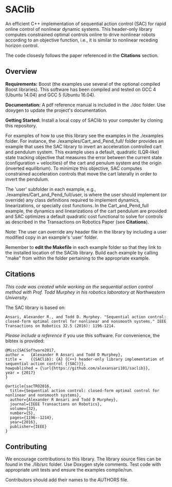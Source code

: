 # SAClib

An efficient C++ implementation of sequential action control (SAC) for rapid online control of nonlinear dynamic systems.  This header-only library computes constrained optimal controls online to drive nonlinear robots according to an objective function, i.e., it is similar to nonlinear receding horizon control.  

The code closesly follows the paper referenced in the **Citations** section.

## Overview

**Requirements:** Boost (the examples use several of the optional compiled Boost libraries).  This software has been compiled and tested on GCC 4 (Ubuntu 14.04) and GCC 5 (Ubuntu 16.04).

**Documentation:** A pdf reference manual is included in the ./doc folder.  Use doxygen to update the project's documentation.

**Getting Started:** Install a local copy of SAClib to your computer by cloning this repository.  

For examples of how to use this library see the examples in the ./examples folder.  For instance, the ./examples/Cart_and_Pend_full/ folder provides an example that uses the SAC library to invert an acceleration controlled cart and pendulum system.  This example uses a default, quadratic (LQR-like) state tracking objective that measures the error between the current state (configuration + velocities) of the cart and penulum system and the origin (inverted equilibrium).  To minimize this objective, SAC computes constrained acceleration controls that move the cart laterally in order to invert the pendulum.  

The 'user' subfolder in each example, e.g., ./examples/Cart_and_Pend_full/user, is where the user should implement (or override) any class definitions required to implement dynamics, linearizations, or specialty cost functions.  In the Cart_and_Pend_full example, the dynamics and linearizations of the cart pendulum are provided and SAC optimizes a default quadratic cost functional to solve for controls as described in the Transactions on Robotics Paper (see **Citations**).

Note: The user can override any header file in the library by including a user modified copy in an example's 'user' folder.

Remember to __edit the Makefile__ in each example folder so that they link to the installed location of the SAClib library.  Build each example by calling "make" from within the folder pertaining to the appropriate example.

## Citations

*This code was created while working on the sequential action control method with Prof. Todd Murphey in his robotics laboratory at Northwestern University.*

The SAC library is based on:

```
Ansari, Alexander R., and Todd D. Murphey. "Sequential action control: closed-form optimal control for nonlinear and nonsmooth systems." IEEE Transactions on Robotics 32.5 (2016): 1196-1214.
```

*Please include a reference* if you use this software.  For convenience, the bibtex is provided:

```
@Misc{SACSoftware2017,
author =   {Alexander R Ansari and Todd D Murphey},
title =    {{SAClib}: {A} {C++} header-only library implementation of sequential action control {(SAC)}},
howpublished = {\url{https://github.com/alexansari101/saclib}},
year = {2017}
}
```
```
@article{sacTRO2016,
  title={Sequential action control: closed-form optimal control for nonlinear and nonsmooth systems},
  author={Alexander R Ansari and Todd D Murphey},
  journal={IEEE Transactions on Robotics},
  volume={32},
  number={5},
  pages={1196--1214},
  year={2016},
  publisher={IEEE}
}
```

## Contributing

We encourage contributions to this library.  The library source files can be found in the ./lib/src folder.  Use Doxygen style comments.  Test code with appropriate unit tests and ensure the examples compile/run.

Contributors should add their names to the AUTHORS file.
